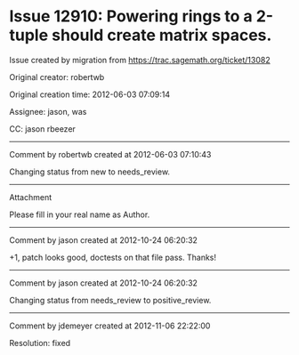 # Issue 12910: Powering rings to a 2-tuple should create matrix spaces.

Issue created by migration from https://trac.sagemath.org/ticket/13082

Original creator: robertwb

Original creation time: 2012-06-03 07:09:14

Assignee: jason, was

CC:  jason rbeezer




---

Comment by robertwb created at 2012-06-03 07:10:43

Changing status from new to needs_review.


---

Attachment

Please fill in your real name as Author.


---

Comment by jason created at 2012-10-24 06:20:32

+1, patch looks good, doctests on that file pass.  Thanks!


---

Comment by jason created at 2012-10-24 06:20:32

Changing status from needs_review to positive_review.


---

Comment by jdemeyer created at 2012-11-06 22:22:00

Resolution: fixed
